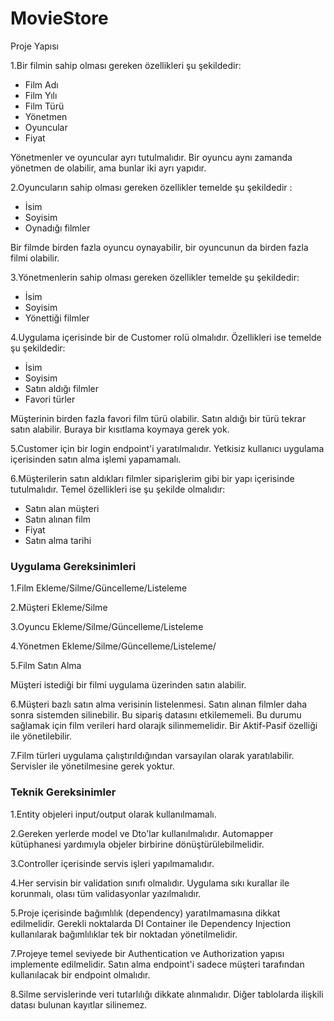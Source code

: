 # MovieStore
Proje Yapısı


1.Bir filmin sahip olması gereken özellikleri şu şekildedir:
<ul>
  <li>Film Adı</li>

<li>Film Yılı</li>

<li>Film Türü</li>

  <li>Yönetmen</li>

  <li>Oyuncular</li>

  <li>Fiyat</li>
  </ul>

Yönetmenler ve oyuncular ayrı tutulmalıdır. Bir oyuncu aynı zamanda yönetmen de olabilir, ama bunlar iki ayrı yapıdır.


2.Oyuncuların sahip olması gereken özellikler temelde şu şekildedir :
<ul>
  <li>İsim</li>

  <li>Soyisim</li>

<li>Oynadığı filmler</li>
  </ul>

Bir filmde birden fazla oyuncu oynayabilir, bir oyuncunun da birden fazla filmi olabilir.


3.Yönetmenlerin sahip olması gereken özellikler temelde şu şekildedir:
<ul>
  <li>İsim</li>

  <li>Soyisim</li>

  <li>Yönettiği filmler</li>
  </ul>

4.Uygulama içerisinde bir de Customer rolü olmalıdır. Özellikleri ise temelde şu şekildedir:
<ul>
  <li>İsim</li>
  <li>Soyisim</li>

  <li>Satın aldığı filmler</li>

  <li>Favori türler</li>
  </ul>

Müşterinin birden fazla favori film türü olabilir. Satın aldığı bir türü tekrar satın alabilir. Buraya bir kısıtlama koymaya gerek yok.


5.Customer için bir login endpoint'i yaratılmalıdır. Yetkisiz kullanıcı uygulama içerisinden satın alma işlemi yapamamalı.


6.Müşterilerin satın aldıkları filmler siparişlerim gibi bir yapı içerisinde tutulmalıdır. Temel özellikleri ise şu şekilde olmalıdır:
<ul>
  <li>Satın alan müşteri</li>

  <li>Satın alınan film</li>
  <li>Fiyat</li>

  <li>Satın alma tarihi</li>
</ul>

<h3>Uygulama Gereksinimleri</h3>


1.Film Ekleme/Silme/Güncelleme/Listeleme



2.Müşteri Ekleme/Silme



3.Oyuncu Ekleme/Silme/Güncelleme/Listeleme



4.Yönetmen Ekleme/Silme/Güncelleme/Listeleme/



5.Film Satın Alma



Müşteri istediği bir filmi uygulama üzerinden satın alabilir.


6.Müşteri bazlı satın alma verisinin listelenmesi. Satın alınan filmler daha sonra sistemden silinebilir. Bu sipariş datasını etkilememeli. Bu durumu sağlamak için film verileri hard olarajk silinmemelidir. Bir Aktif-Pasif özelliği ile yönetilebilir.



7.Film türleri uygulama çalıştırıldığından varsayılan olarak yaratılabilir. Servisler ile yönetilmesine gerek yoktur.





<h3>Teknik Gereksinimler</h3>


1.Entity objeleri input/output olarak kullanılmamalı.



2.Gereken yerlerde model ve Dto'lar kullanılmalıdır. Automapper kütüphanesi yardımıyla objeler birbirine dönüştürülebilmelidir.



3.Controller içerisinde servis işleri yapılmamalıdır.



4.Her servisin bir validation sınıfı olmalıdır. Uygulama sıkı kurallar ile korunmalı, olası tüm validasyonlar yazılmalıdır.


5.Proje içerisinde bağımlılık (dependency) yaratılmamasına dikkat edilmelidir. Gerekli noktalarda DI Container ile Dependency Injection kullanılarak bağımlılıklar tek bir noktadan yönetilmelidir.



7.Projeye temel seviyede bir Authentication ve Authorization yapısı implemente edilmelidir. Satın alma endpoint'i sadece müşteri tarafından kullanılacak bir endpoint olmalıdır.


8.Silme servislerinde veri tutarlılığı dikkate alınmalıdır. Diğer tablolarda ilişkili datası bulunan kayıtlar silinemez.


